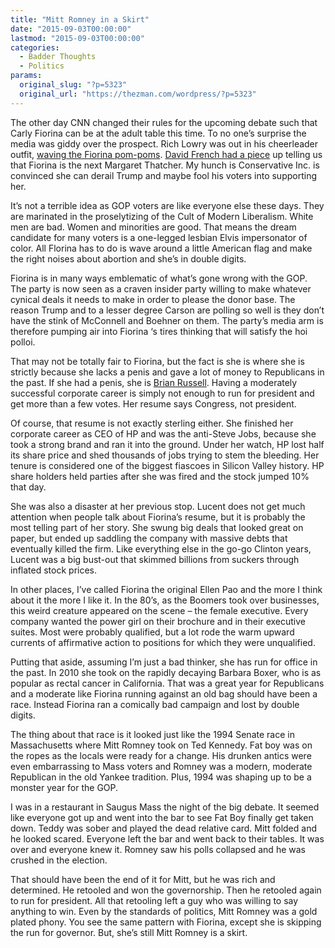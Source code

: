 ```yaml
---
title: "Mitt Romney in a Skirt"
date: "2015-09-03T00:00:00"
lastmod: "2015-09-03T00:00:00"
categories:
  - Badder Thoughts
  - Politics
params:
  original_slug: "?p=5323"
  original_url: "https://thezman.com/wordpress/?p=5323"
---
```


The other day CNN changed their rules for the upcoming debate such that
Carly Fiorina can be at the adult table this time. To no one’s surprise
the media was giddy over the prospect. Rich Lowry was out in his
cheerleader outfit, <a
href="http://www.sltrib.com/opinion/2899487-155/lowry-fiorina-deserves-to-be-in"
rel="noopener" target="_blank">waving the Fiorina pom-poms</a>. <a
href="http://www.nationalreview.com/carly-fiorina-iowa-new-hampshire-leading-polls"
rel="noopener" target="_blank">David French had a piece</a> up telling
us that Fiorina is the next Margaret Thatcher. My hunch is Conservative
Inc. is convinced she can derail Trump and maybe fool his voters into
supporting her.

It’s not a terrible idea as GOP voters are like everyone else these
days. They are marinated in the proselytizing of the Cult of Modern
Liberalism. White men are bad. Women and minorities are good. That means
the dream candidate for many voters is a one-legged lesbian Elvis
impersonator of color. All Florina has to do is wave around a little
American flag and make the right noises about abortion and she’s in
double digits.

Fiorina is in many ways emblematic of what’s gone wrong with the GOP.
The party is now seen as a craven insider party willing to make whatever
cynical deals it needs to make in order to please the donor base. The
reason Trump and to a lesser degree Carson are polling so well is they
don’t have the stink of McConnell and Boehner on them. The party’s media
arm is therefore pumping air into Fiorina ‘s tires thinking that will
satisfy the hoi polloi.

That may not be totally fair to Fiorina, but the fact is she is where
she is strictly because she lacks a penis and gave a lot of money to
Republicans in the past. If she had a penis, she is
<a href="http://www.russell2016.com/" rel="noopener"
target="_blank">Brian Russell</a>. Having a moderately successful
corporate career is simply not enough to run for president and get more
than a few votes. Her resume says Congress, not president.

Of course, that resume is not exactly sterling either. She finished her
corporate career as CEO of HP and was the <span class="s1">anti-Steve
Jobs</span>, because she took a strong brand and ran it into the ground.
Under her watch, HP lost half its share price and shed thousands of jobs
trying to stem the bleeding. Her tenure is considered one of the biggest
fiascoes in Silicon Valley history. HP share holders held parties after
she was fired and the stock jumped 10% that day.

She was also a disaster at her previous stop. Lucent does not get much
attention when people talk about Fiorina’s resume, but it is probably
the most telling part of her story. She swung big deals that looked
great on paper, but ended up saddling the company with massive debts
that eventually killed the firm. Like everything else in the go-go
Clinton years, Lucent was a big bust-out that skimmed billions from
suckers through inflated stock prices.

In other places, I’ve called Fiorina the original Ellen Pao and the more
I think about it the more I like it. In the 80’s, as the Boomers took
over businesses, this weird creature appeared on the scene – the female
executive. Every company wanted the power girl on their brochure and in
their executive suites. Most were probably qualified, but a lot rode the
warm upward currents of affirmative action to positions for which they
were unqualified.

Putting that aside, assuming I’m just a bad thinker, she has run for
office in the past. In 2010 she took on the rapidly decaying Barbara
Boxer, who is as popular as rectal cancer in California. That was a
great year for Republicans and a moderate like Fiorina running against
an old bag should have been a race. Instead Fiorina ran a comically bad
campaign and lost by double digits.

The thing about that race is it looked just like the 1994 Senate race in
Massachusetts where Mitt Romney took on Ted Kennedy. Fat boy was on the
ropes as the locals were ready for a change. His drunken antics were
even embarrassing to Mass voters and Romney was a modern, moderate
Republican in the old Yankee tradition. Plus, 1994 was shaping up to be
a monster year for the GOP.

I was in a restaurant in Saugus Mass the night of the big debate. It
seemed like everyone got up and went into the bar to see Fat Boy finally
get taken down. Teddy was sober and played the dead relative card. Mitt
folded and he looked scared. Everyone left the bar and went back to
their tables. It was over and everyone knew it. Romney saw his polls
collapsed and he was crushed in the election.

That should have been the end of it for Mitt, but he was rich and
determined. He retooled and won the governorship. Then he retooled again
to run for president. All that retooling left a guy who was willing to
say anything to win. Even by the standards of politics, Mitt Romney was
a gold plated phony. You see the same pattern with Fiorina, except she
is skipping the run for governor. But, she’s still Mitt Romney is a
skirt.
